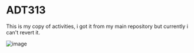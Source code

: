 # ADT313
This is my copy of activities, i got it from my main repository but currently i can't revert it.

![image](https://github.com/user-attachments/assets/03758769-e873-45cb-930f-44e873f74952)

